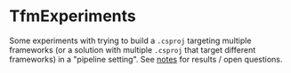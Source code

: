 ﻿# TfmExperiments

Some experiments with trying to build a `.csproj` targeting multiple frameworks (or a solution with multiple `.csproj` that target different frameworks) in a "pipeline setting". See [notes](notes.md) for results / open questions.
